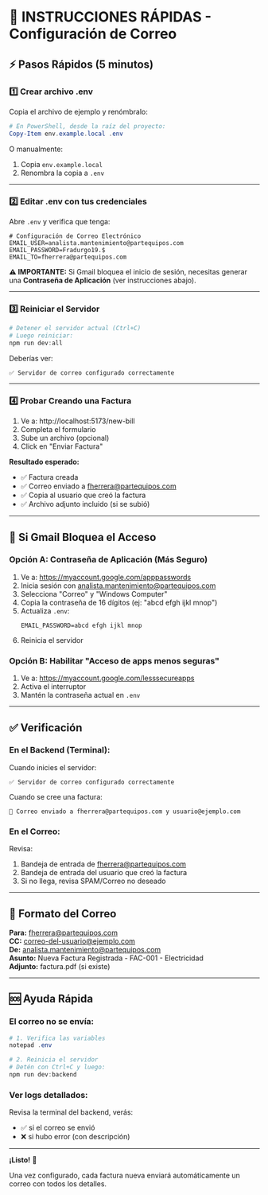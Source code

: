 # 📧 INSTRUCCIONES RÁPIDAS - Configuración de Correo

## ⚡ Pasos Rápidos (5 minutos)

### 1️⃣ Crear archivo .env

Copia el archivo de ejemplo y renómbralo:

```powershell
# En PowerShell, desde la raíz del proyecto:
Copy-Item env.example.local .env
```

O manualmente:
1. Copia `env.example.local`
2. Renombra la copia a `.env`

---

### 2️⃣ Editar .env con tus credenciales

Abre `.env` y verifica que tenga:

```env
# Configuración de Correo Electrónico
EMAIL_USER=analista.mantenimiento@partequipos.com
EMAIL_PASSWORD=Fradurgo19.$
EMAIL_TO=fherrera@partequipos.com
```

**⚠️ IMPORTANTE:** Si Gmail bloquea el inicio de sesión, necesitas generar una **Contraseña de Aplicación** (ver instrucciones abajo).

---

### 3️⃣ Reiniciar el Servidor

```powershell
# Detener el servidor actual (Ctrl+C)
# Luego reiniciar:
npm run dev:all
```

Deberías ver:
```
✅ Servidor de correo configurado correctamente
```

---

### 4️⃣ Probar Creando una Factura

1. Ve a: http://localhost:5173/new-bill
2. Completa el formulario
3. Sube un archivo (opcional)
4. Click en "Enviar Factura"

**Resultado esperado:**
- ✅ Factura creada
- ✅ Correo enviado a fherrera@partequipos.com
- ✅ Copia al usuario que creó la factura
- ✅ Archivo adjunto incluido (si se subió)

---

## 🔐 Si Gmail Bloquea el Acceso

### Opción A: Contraseña de Aplicación (Más Seguro)

1. Ve a: https://myaccount.google.com/apppasswords
2. Inicia sesión con analista.mantenimiento@partequipos.com
3. Selecciona "Correo" y "Windows Computer"
4. Copia la contraseña de 16 dígitos (ej: "abcd efgh ijkl mnop")
5. Actualiza `.env`:
   ```env
   EMAIL_PASSWORD=abcd efgh ijkl mnop
   ```
6. Reinicia el servidor

### Opción B: Habilitar "Acceso de apps menos seguras"

1. Ve a: https://myaccount.google.com/lesssecureapps
2. Activa el interruptor
3. Mantén la contraseña actual en `.env`

---

## ✅ Verificación

### En el Backend (Terminal):

Cuando inicies el servidor:
```
✅ Servidor de correo configurado correctamente
```

Cuando se cree una factura:
```
📧 Correo enviado a fherrera@partequipos.com y usuario@ejemplo.com
```

### En el Correo:

Revisa:
1. Bandeja de entrada de fherrera@partequipos.com
2. Bandeja de entrada del usuario que creó la factura
3. Si no llega, revisa SPAM/Correo no deseado

---

## 📧 Formato del Correo

**Para:** fherrera@partequipos.com  
**CC:** correo-del-usuario@ejemplo.com  
**De:** analista.mantenimiento@partequipos.com  
**Asunto:** Nueva Factura Registrada - FAC-001 - Electricidad  
**Adjunto:** factura.pdf (si existe)

---

## 🆘 Ayuda Rápida

### El correo no se envía:

```powershell
# 1. Verifica las variables
notepad .env

# 2. Reinicia el servidor
# Detén con Ctrl+C y luego:
npm run dev:backend
```

### Ver logs detallados:

Revisa la terminal del backend, verás:
- ✅ si el correo se envió
- ❌ si hubo error (con descripción)

---

**¡Listo!** 🎉

Una vez configurado, cada factura nueva enviará automáticamente un correo con todos los detalles.

